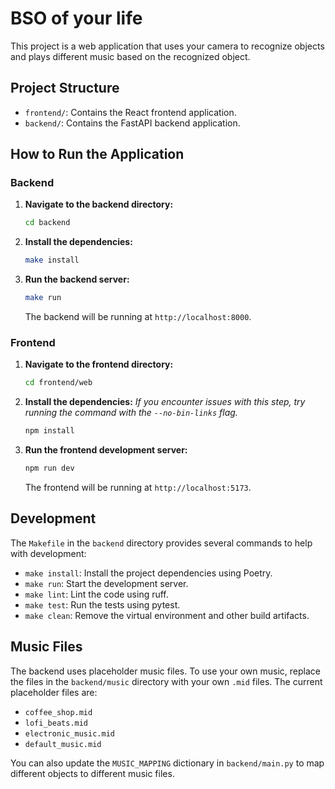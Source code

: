 # BSO of your life

This project is a web application that uses your camera to recognize objects and plays different music based on the recognized object.

## Project Structure

- `frontend/`: Contains the React frontend application.
- `backend/`: Contains the FastAPI backend application.

## How to Run the Application

### Backend

1.  **Navigate to the backend directory:**
    ```bash
    cd backend
    ```

2.  **Install the dependencies:**
    ```bash
    make install
    ```

3.  **Run the backend server:**
    ```bash
    make run
    ```
    The backend will be running at `http://localhost:8000`.

### Frontend

1.  **Navigate to the frontend directory:**
    ```bash
    cd frontend/web
    ```

2.  **Install the dependencies:**
    *If you encounter issues with this step, try running the command with the `--no-bin-links` flag.*
    ```bash
    npm install
    ```

3.  **Run the frontend development server:**
    ```bash
    npm run dev
    ```
    The frontend will be running at `http://localhost:5173`.

## Development

The `Makefile` in the `backend` directory provides several commands to help with development:

- `make install`: Install the project dependencies using Poetry.
- `make run`: Start the development server.
- `make lint`: Lint the code using ruff.
- `make test`: Run the tests using pytest.
- `make clean`: Remove the virtual environment and other build artifacts.

## Music Files

The backend uses placeholder music files. To use your own music, replace the files in the `backend/music` directory with your own `.mid` files. The current placeholder files are:

- `coffee_shop.mid`
- `lofi_beats.mid`
- `electronic_music.mid`
- `default_music.mid`

You can also update the `MUSIC_MAPPING` dictionary in `backend/main.py` to map different objects to different music files.
